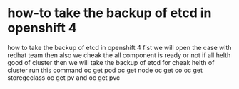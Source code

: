 # how-to take the backup of etcd in openshift 4

how to take the backup of etcd in openshift 4
fist we will open the case with redhat team then also we cheak the all component is ready or not if all helth good of cluster then we will  take the backup of etcd 
for cheak helth of cluster run this command 
oc get pod 
oc get node
oc get co 
oc get storegeclass
oc get pv and oc get pvc 

